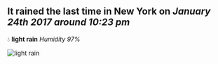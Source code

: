 ## It rained the last time in New York on *January 24th 2017 around 10:23 pm*
💧  **light rain** *Humidity 97%*

![light rain](http://openweathermap.org/img/w/10n.png)
